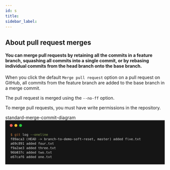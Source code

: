 ```yaml
---
id: s
title:
sidebar_label:
---
```


<!-- https://help.github.com/en/articles/about-pull-request-merges -->

## About pull request merges

#### You can merge pull requests by retaining all the commits in a feature branch, squashing all commits into a single commit, or by rebasing individual commits from the head branch onto the base branch.

When you click the default `Merge pull request` option on a pull request on GitHub, all commits from the feature branch are added to the base branch in a merge commit.

The pull request is merged using the `--no-ff` option.

To merge pull requests, you must have write permissions in the repository.

standard-merge-commit-diagram
![xxx](https://raw.githubusercontent.com/ChickenKyiv/awesome-git-article/master/img/commands/02-reset.png)
